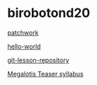 # birobotond20

[patchwork](https://github.com/birobotond20/patchwork "patchwork 
repository")

[hello-world](https://github.com/birobotond20/hello-world "hello-world 
repository")

[git-lesson-repository](https://github.com/birobotond20/git-lesson-repository 
"git-lesson-repository")

[Megalotis Teaser 
syllabus](https://github.com/green-fox-academy/teaser-syllabus 
"Megalotis Teaser syllabus")
